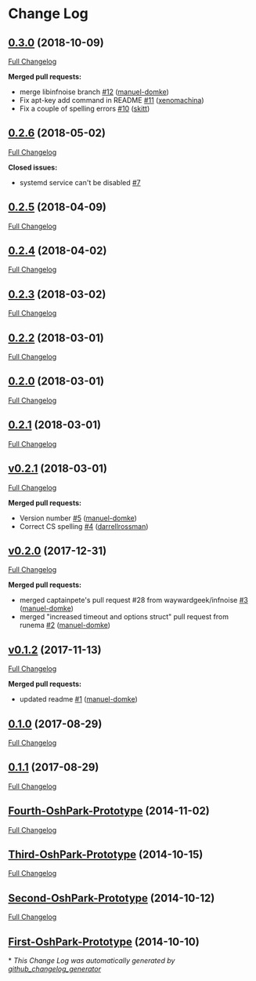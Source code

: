 # Change Log

## [0.3.0](https://github.com/13-37-org/infnoise/tree/0.3.0) (2018-10-09)
[Full Changelog](https://github.com/13-37-org/infnoise/compare/0.2.6...0.3.0)

**Merged pull requests:**

- merge libinfnoise branch [\#12](https://github.com/13-37-org/infnoise/pull/12) ([manuel-domke](https://github.com/manuel-domke))
- Fix apt-key add command in README [\#11](https://github.com/13-37-org/infnoise/pull/11) ([xenomachina](https://github.com/xenomachina))
- Fix a couple of spelling errors [\#10](https://github.com/13-37-org/infnoise/pull/10) ([skitt](https://github.com/skitt))

## [0.2.6](https://github.com/13-37-org/infnoise/tree/0.2.6) (2018-05-02)
[Full Changelog](https://github.com/13-37-org/infnoise/compare/0.2.5...0.2.6)

**Closed issues:**

- systemd service can't be disabled [\#7](https://github.com/13-37-org/infnoise/issues/7)

## [0.2.5](https://github.com/13-37-org/infnoise/tree/0.2.5) (2018-04-09)
[Full Changelog](https://github.com/13-37-org/infnoise/compare/0.2.4...0.2.5)

## [0.2.4](https://github.com/13-37-org/infnoise/tree/0.2.4) (2018-04-02)
[Full Changelog](https://github.com/13-37-org/infnoise/compare/0.2.3...0.2.4)

## [0.2.3](https://github.com/13-37-org/infnoise/tree/0.2.3) (2018-03-02)
[Full Changelog](https://github.com/13-37-org/infnoise/compare/0.2.2...0.2.3)

## [0.2.2](https://github.com/13-37-org/infnoise/tree/0.2.2) (2018-03-01)
[Full Changelog](https://github.com/13-37-org/infnoise/compare/0.2.0...0.2.2)

## [0.2.0](https://github.com/13-37-org/infnoise/tree/0.2.0) (2018-03-01)
[Full Changelog](https://github.com/13-37-org/infnoise/compare/0.2.1...0.2.0)

## [0.2.1](https://github.com/13-37-org/infnoise/tree/0.2.1) (2018-03-01)
[Full Changelog](https://github.com/13-37-org/infnoise/compare/v0.2.1...0.2.1)

## [v0.2.1](https://github.com/13-37-org/infnoise/tree/v0.2.1) (2018-03-01)
[Full Changelog](https://github.com/13-37-org/infnoise/compare/v0.2.0...v0.2.1)

**Merged pull requests:**

- Version number [\#5](https://github.com/13-37-org/infnoise/pull/5) ([manuel-domke](https://github.com/manuel-domke))
- Correct CS spelling [\#4](https://github.com/13-37-org/infnoise/pull/4) ([darrellrossman](https://github.com/darrellrossman))

## [v0.2.0](https://github.com/13-37-org/infnoise/tree/v0.2.0) (2017-12-31)
[Full Changelog](https://github.com/13-37-org/infnoise/compare/v0.1.2...v0.2.0)

**Merged pull requests:**

- merged captainpete's pull request \#28 from waywardgeek/infnoise [\#3](https://github.com/13-37-org/infnoise/pull/3) ([manuel-domke](https://github.com/manuel-domke))
- merged "increased timeout and options struct" pull request from runema [\#2](https://github.com/13-37-org/infnoise/pull/2) ([manuel-domke](https://github.com/manuel-domke))

## [v0.1.2](https://github.com/13-37-org/infnoise/tree/v0.1.2) (2017-11-13)
[Full Changelog](https://github.com/13-37-org/infnoise/compare/0.1.0...v0.1.2)

**Merged pull requests:**

- updated readme [\#1](https://github.com/13-37-org/infnoise/pull/1) ([manuel-domke](https://github.com/manuel-domke))

## [0.1.0](https://github.com/13-37-org/infnoise/tree/0.1.0) (2017-08-29)
[Full Changelog](https://github.com/13-37-org/infnoise/compare/0.1.1...0.1.0)

## [0.1.1](https://github.com/13-37-org/infnoise/tree/0.1.1) (2017-08-29)
[Full Changelog](https://github.com/13-37-org/infnoise/compare/Fourth-OshPark-Prototype...0.1.1)

## [Fourth-OshPark-Prototype](https://github.com/13-37-org/infnoise/tree/Fourth-OshPark-Prototype) (2014-11-02)
[Full Changelog](https://github.com/13-37-org/infnoise/compare/Third-OshPark-Prototype...Fourth-OshPark-Prototype)

## [Third-OshPark-Prototype](https://github.com/13-37-org/infnoise/tree/Third-OshPark-Prototype) (2014-10-15)
[Full Changelog](https://github.com/13-37-org/infnoise/compare/Second-OshPark-Prototype...Third-OshPark-Prototype)

## [Second-OshPark-Prototype](https://github.com/13-37-org/infnoise/tree/Second-OshPark-Prototype) (2014-10-12)
[Full Changelog](https://github.com/13-37-org/infnoise/compare/First-OshPark-Prototype...Second-OshPark-Prototype)

## [First-OshPark-Prototype](https://github.com/13-37-org/infnoise/tree/First-OshPark-Prototype) (2014-10-10)


\* *This Change Log was automatically generated by [github_changelog_generator](https://github.com/skywinder/Github-Changelog-Generator)*

